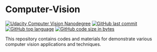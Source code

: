 # Computer-Vision
[![Udacity Computer Vision Nanodegree](http://tugan0329.bitbucket.io/imgs/github/cvnd.svg)](https://www.udacity.com/course/computer-vision-nanodegree--nd891)
[![GitHub last commit](https://img.shields.io/github/last-commit/Defcon27/Computer-Vision?color=green&logo=github&style=flat)](https://github.com/Defcon27/Computer-Vision) 
[![GitHub top language](https://img.shields.io/github/languages/top/Defcon27/Computer-Vision?color=F37626&logo=jupyter&style=flat)](https://github.com/Defcon27/Computer-Vision) 
[![GitHub code size in bytes](https://img.shields.io/github/languages/code-size/Defcon27/Computer-Vision?color=blue&logo=python&style=flat)](https:/Defcon27/Computer-Vision)


This repository contains codes and materials for demonstrate various computer vision applications and techniques.
